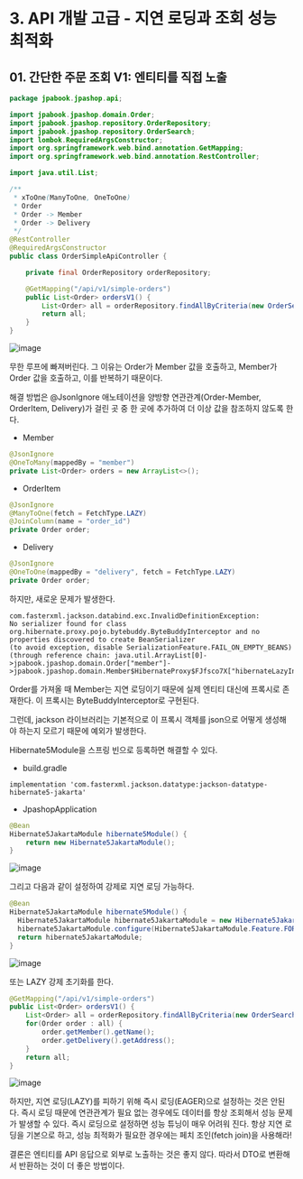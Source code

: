 # 3. API 개발 고급 - 지연 로딩과 조회 성능 최적화
## 01. 간단한 주문 조회 V1: 엔티티를 직접 노출
```java
package jpabook.jpashop.api;

import jpabook.jpashop.domain.Order;
import jpabook.jpashop.repository.OrderRepository;
import jpabook.jpashop.repository.OrderSearch;
import lombok.RequiredArgsConstructor;
import org.springframework.web.bind.annotation.GetMapping;
import org.springframework.web.bind.annotation.RestController;

import java.util.List;

/**
 * xToOne(ManyToOne, OneToOne)
 * Order
 * Order -> Member
 * Order -> Delivery
 */
@RestController
@RequiredArgsConstructor
public class OrderSimpleApiController {

    private final OrderRepository orderRepository;

    @GetMapping("/api/v1/simple-orders")
    public List<Order> ordersV1() {
        List<Order> all = orderRepository.findAllByCriteria(new OrderSearch());
        return all;
    }
}
```
![image](https://github.com/GYUNGAEEEE/inflearn-SpringBoot-JPA/assets/158580466/10742065-a256-4d1d-a1b8-d82e503e68d9)

무한 루프에 빠져버린다. 그 이유는 Order가 Member 값을 호출하고, Member가 Order 값을 호출하고, 이를 반복하기 때문이다.

해결 방법은 @JsonIgnore 애노테이션을 양방향 연관관계(Order-Member, OrderItem, Delivery)가 걸린 곳 중 한 곳에 추가하여
더 이상 값을 참조하지 않도록 한다.
- Member
```java
@JsonIgnore
@OneToMany(mappedBy = "member")
private List<Order> orders = new ArrayList<>();
```
- OrderItem
```java
@JsonIgnore
@ManyToOne(fetch = FetchType.LAZY)
@JoinColumn(name = "order_id")
private Order order;
```
- Delivery
```java
@JsonIgnore
@OneToOne(mappedBy = "delivery", fetch = FetchType.LAZY)
private Order order;
```

하지만, 새로운 문제가 발생한다.
```
com.fasterxml.jackson.databind.exc.InvalidDefinitionException:
No serializer found for class org.hibernate.proxy.pojo.bytebuddy.ByteBuddyInterceptor and no properties discovered to create BeanSerializer
(to avoid exception, disable SerializationFeature.FAIL_ON_EMPTY_BEANS) (through reference chain: java.util.ArrayList[0]->jpabook.jpashop.domain.Order["member"]->jpabook.jpashop.domain.Member$HibernateProxy$FJfsco7X["hibernateLazyInitializer"])
```
Order를 가져올 때 Member는 지연 로딩이기 때문에 실제 엔티티 대신에 프록시로 존재한다.
이 프록시는 ByteBuddyInterceptor로 구현된다.

그런데, jackson 라이브러리는 기본적으로 이 프록시 객체를 json으로 어떻게 생성해야 하는지 모르기 때문에 예외가 발생한다.

Hibernate5Module을 스프링 빈으로 등록하면 해결할 수 있다.
- build.gradle
```
implementation 'com.fasterxml.jackson.datatype:jackson-datatype-hibernate5-jakarta'
```
- JpashopApplication
```java
@Bean
Hibernate5JakartaModule hibernate5Module() {
    return new Hibernate5JakartaModule();
}
```
![image](https://github.com/GYUNGAEEEE/inflearn-SpringBoot-JPA/assets/158580466/7b106d48-56ab-4058-b062-40a12c6a99a5)

그리고 다음과 같이 설정하여 강제로 지연 로딩 가능하다.
```java
@Bean
Hibernate5JakartaModule hibernate5Module() {
  Hibernate5JakartaModule hibernate5JakartaModule = new Hibernate5JakartaModule();
  hibernate5JakartaModule.configure(Hibernate5JakartaModule.Feature.FORCE_LAZY_LOADING, true);
  return hibernate5JakartaModule;
}
```
![image](https://github.com/GYUNGAEEEE/inflearn-SpringBoot-JPA/assets/158580466/9059e1f3-937d-4b69-82f7-07217b07553a)

또는 LAZY 강제 초기화를 한다.
```java
@GetMapping("/api/v1/simple-orders")
public List<Order> ordersV1() {
    List<Order> all = orderRepository.findAllByCriteria(new OrderSearch());
    for(Order order : all) {
        order.getMember().getName();
        order.getDelivery().getAddress();
    }
    return all;
}
```
![image](https://github.com/GYUNGAEEEE/inflearn-SpringBoot-JPA/assets/158580466/32d4cc82-03d7-473f-8f6a-500b39f3f8b3)

하지만, 지연 로딩(LAZY)를 피하기 위해 즉시 로딩(EAGER)으로 설정하는 것은 안된다.
즉시 로딩 때문에 연관관계가 필요 없는 경우에도 데이터를 항상 조회해서 성능 문제가 발생할 수 있다.
즉시 로딩으로 설정하면 성능 튜닝이 매우 어려워 진다.
항상 지연 로딩을 기본으로 하고, 성능 최적화가 필요한 경우에는 페치 조인(fetch join)을 사용해라!

결론은 엔티티를 API 응답으로 외부로 노출하는 것은 좋지 않다. 따라서 DTO로 변환해서 반환하는 것이 더 좋은 방법이다.
